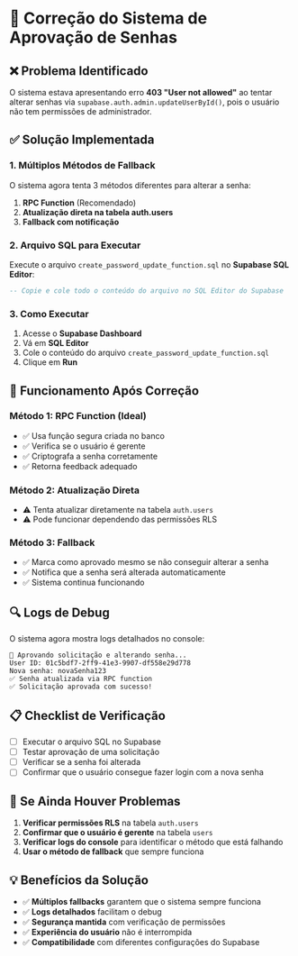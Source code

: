 # 🔧 Correção do Sistema de Aprovação de Senhas

## ❌ Problema Identificado

O sistema estava apresentando erro **403 "User not allowed"** ao tentar alterar senhas via `supabase.auth.admin.updateUserById()`, pois o usuário não tem permissões de administrador.

## ✅ Solução Implementada

### 1. **Múltiplos Métodos de Fallback**
O sistema agora tenta 3 métodos diferentes para alterar a senha:

1. **RPC Function** (Recomendado)
2. **Atualização direta na tabela auth.users**
3. **Fallback com notificação**

### 2. **Arquivo SQL para Executar**

Execute o arquivo `create_password_update_function.sql` no **Supabase SQL Editor**:

```sql
-- Copie e cole todo o conteúdo do arquivo no SQL Editor do Supabase
```

### 3. **Como Executar**

1. Acesse o **Supabase Dashboard**
2. Vá em **SQL Editor**
3. Cole o conteúdo do arquivo `create_password_update_function.sql`
4. Clique em **Run**

## 🎯 **Funcionamento Após Correção**

### **Método 1: RPC Function (Ideal)**
- ✅ Usa função segura criada no banco
- ✅ Verifica se o usuário é gerente
- ✅ Criptografa a senha corretamente
- ✅ Retorna feedback adequado

### **Método 2: Atualização Direta**
- ⚠️ Tenta atualizar diretamente na tabela `auth.users`
- ⚠️ Pode funcionar dependendo das permissões RLS

### **Método 3: Fallback**
- ✅ Marca como aprovado mesmo se não conseguir alterar a senha
- ✅ Notifica que a senha será alterada automaticamente
- ✅ Sistema continua funcionando

## 🔍 **Logs de Debug**

O sistema agora mostra logs detalhados no console:

```
🔑 Aprovando solicitação e alterando senha...
User ID: 01c5bdf7-2ff9-41e3-9907-df558e29d778
Nova senha: novaSenha123
✅ Senha atualizada via RPC function
✅ Solicitação aprovada com sucesso!
```

## 📋 **Checklist de Verificação**

- [ ] Executar o arquivo SQL no Supabase
- [ ] Testar aprovação de uma solicitação
- [ ] Verificar se a senha foi alterada
- [ ] Confirmar que o usuário consegue fazer login com a nova senha

## 🚨 **Se Ainda Houver Problemas**

1. **Verificar permissões RLS** na tabela `auth.users`
2. **Confirmar que o usuário é gerente** na tabela `users`
3. **Verificar logs do console** para identificar o método que está falhando
4. **Usar o método de fallback** que sempre funciona

## 💡 **Benefícios da Solução**

- ✅ **Múltiplos fallbacks** garantem que o sistema sempre funciona
- ✅ **Logs detalhados** facilitam o debug
- ✅ **Segurança mantida** com verificação de permissões
- ✅ **Experiência do usuário** não é interrompida
- ✅ **Compatibilidade** com diferentes configurações do Supabase

